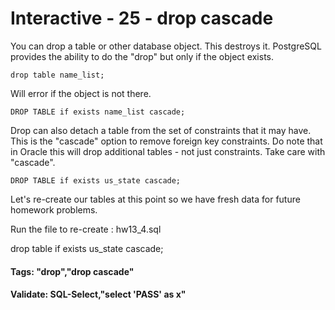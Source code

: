 



<style>
.pagebreak { page-break-before: always; }
.half { height: 200px; }
</style>








# Interactive - 25 - drop cascade 

You can drop a table or other database object.  This destroys it.
PostgreSQL provides the ability to do the "drop" but only if
the object exists.


```
drop table name_list;
```

Will error if the object is not there.

```
DROP TABLE if exists name_list cascade;

```


Drop can also detach a table from the set of constraints that it
may have.  This is the "cascade" option to remove foreign
key constraints.  Do note that in Oracle this will drop
additional tables - not just constraints.  Take care with
"cascade".


```
DROP TABLE if exists us_state cascade;

```


Let's re-create our tables at this point so we have fresh
data for future homework problems.

Run the file to re-create : hw13_4.sql

drop table if exists us_state cascade;


#### Tags: "drop","drop cascade"

#### Validate: SQL-Select,"select 'PASS' as x"
